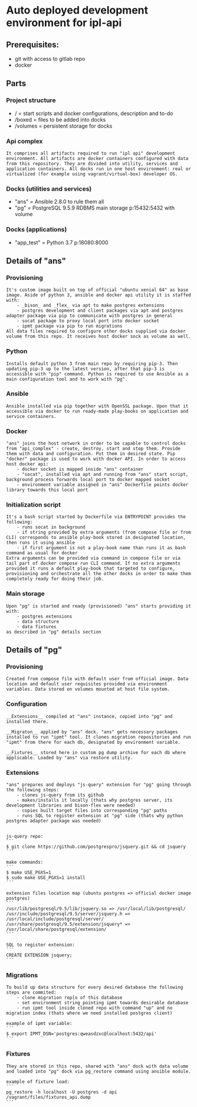 # Auto deployed development environment for ipl-api

## Prerequisites:

  - git with access to gitlab repo
  - docker



## Parts


### Project structure

  - / =  start scripts and docker configurations, description and to-do
  - /boxed = files to be added into docks
  - /volumes = persistent storage for docks


### Api complex

	It comprises all artifacts required to run "ipl api" development environment. All artifacts are docker containers configured with data from this repository. They are divided into utility, services and application containers. All docks run in one host environment: real or virtualized (for example using vagrant/virtual-box) developer OS.

 
### Docks (utilities and services)

  - "ans" = Ansible 2.8.0 to rule them all
  - "pg" = PostgreSQL 9.5.9 RDBMS main storage p:15432:5432 with volume


### Docks (applications)

  - "app_test" = Python 3.7 p:18080:8000



## Details of "ans"


### Provisioning

	It's custom image built on top of official "ubuntu xenial 64" as base image. Aside of python 3, ansible and docker api utility it is staffed with:
		- _bison_ and _flex_ via apt to make postgres extensions
		- postgres development and client packages via apt and postgres adapter package via pip to communicate with postgres in general
		- socat package to proxy local port into docker socket
		- ipmt package via pip to run migrations
	All data files required to configure other docks supplied via docker volume from this repo. It receives host docker sock as volume as well.


### Python

	Installs default python 3 from main repo by requiring pip-3. Then updating pip-3 up to the latest version, after that pip-3 is accessible with "pip" command. Python is required to use Ansible as a main configuration tool and to work with "pg".


### Ansible

	Ansible installed via pip together with OpenSSL package. Upon that it accessible via docker to run ready-made play-books on application and service containers.


### Docker

	"ans" joins the host network in order to be capable to control docks from "api_complex" - create, destroy, start and stop them. Provide them with data and configuration. Put them in desired state. Pip "docker" package is used to work with docker API. In order to access host docker api:
		- docker socket is mapped inside "ans" container
		- "socat", installed via apt and running from "ans" start script, background process forwards local port to docker mapped socket
		- environment variable assigned in "ans" Dockerfile points docker library towards this local port


### Initialization script

	It's a bash script started by Dockerfile via ENTRYPOINT provides the following:
		- runs socat in background
		- if string provided by extra arguments (from compose file or from CLI) corresponds to ansible play-book stored in designated location, then runs it using ansible
		- if first argument is not a play-book name than runs it as bash command as usual for docker
	Extra arguments can be provided via command in compose file or via tail part of docker compose run CLI command. If no extra arguments provided it runs a default play-book that targeted to configure, provisioning and orchestrate all the other docks in order to make them completely ready for doing their job.


### Main storage

	Upon "pg" is started and ready (provisioned) "ans" starts providing it with:
		- postgres extensions
		- data structure
		- data fixtures
	as described in "pg" details section



## Details of "pg"


### Provisioning

	Created from compose file with default user from official image. Data location and default user requisites provided via environment variables. Data stored on volumes mounted at host file system.


### Configuration

	__Extensions__ compiled at "ans" instance, copied into "pg" and installed there.

	__Migraton__ applied by "ans" dock. "ans" gets necessary packages installed to run "ipmt" tool. It clones migration repositories and run "ipmt" from there for each db, designated by environment variable.

	__Fixtures__ stored here in custom pg dump archive for each db where applicable. Loaded by "ans" via restore utility.


### Extensions

	"ans" prepares and deploys "js-query" extension for "pg" going through the following steps:
		- clones js-query from its github
		- makes/installs it locally (thats why postgres server, its development libraries and bison-flex were needed)
		- copies built target files into corresponding "pg" paths
		- runs SQL to register extension at "pg" side (thats why python postgres adapter package was needed)


	js-query repo: 
	```
	$ git clone https://github.com/postgrespro/jsquery.git && cd jsquery
	```

	make commands:
	```
	$ make USE_PGXS=1
	$ sudo make USE_PGXS=1 install
	```

	extension files location map (ubuntu postgres => official docker image postgres)
	```
	/usr/lib/postgresql/9.5/lib/jsquery.so => /usr/local/lib/postgresql/
	/usr/include/postgresql/9.5/server/jsquery.h => /usr/local/include/postgresql/server/
	/usr/share/postgresql/9.5/extension/jsquery* => /usr/local/share/postgresql/extension/
	```

	SQL to register extension:
	```
	CREATE EXTENSION jsquery;
	```


### Migrations

	To build up data structure for every desired database the following steps are commited:
		- clone migration rep[o of this database
		- set environment string pointing ipmt towards desirable database
		- run ipmt tool inside cloned repo with command "up" and no migration index (thats where we need installed postgres client)

	example of ipmt variable:
	```
	$ export IPMT_DSN='postgres:qweasdzxc@localhost:5432/api'
	```


### Fixtures

	They are stored in this repo, shared with "ans" dock with data volume and loaded into "pg" dock via pg_restore command using ansible module.

	example of fixture load:
	```
	pg_restore -h localhost -U postgres -d api /vagrant/files/fixtures_api.dump 
	```
